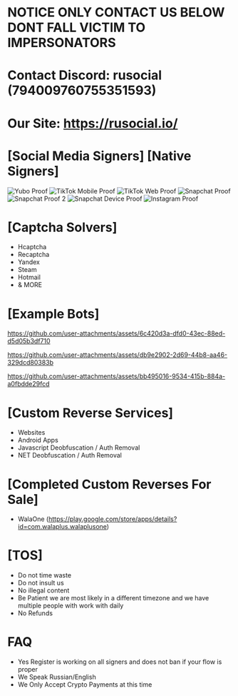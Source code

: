 # NOTICE ONLY CONTACT US BELOW DONT FALL VICTIM TO IMPERSONATORS

# Contact Discord: rusocial (794009760755351593)
# Our Site: https://rusocial.io/

# [Social Media Signers] [Native Signers]
![Yubo Proof](https://github.com/piombilubicsr/Signers/assets/154801595/ec84c9c4-da9c-4c7c-beb0-093560d4e081)
![TikTok Mobile Proof](https://github.com/piombilubicsr/Signers/assets/154801595/05ba4bd6-e9ba-4218-b76e-ee9a496a0f7c)
![TikTok Web Proof](https://github.com/piombilubicsr/Signers/assets/154801595/70d9ed9d-37a3-404f-8436-885571eaad6c)
![Snapchat Proof](https://github.com/piombilubicsr/Signers/assets/154801595/0f092238-0280-4e83-afcd-a4515501403a)
![Snapchat Proof 2](https://github.com/piombilubicsr/Signers/assets/154801595/f21952ba-f94b-4b11-8ce5-559e825f0b9e)
![Snapchat Device Proof](https://github.com/piombilubicsr/Signers/assets/154801595/7a291593-bae2-4f84-bad6-b5dc6d53d678)
![Instagram Proof](https://github.com/piombilubicsr/Signers/assets/154801595/dd5ef434-2fe3-4c93-bace-d527df34b3e9)

# [Captcha Solvers]
- Hcaptcha
- Recaptcha
- Yandex
- Steam
- Hotmail
- & MORE

# [Example Bots]

https://github.com/user-attachments/assets/6c420d3a-dfd0-43ec-88ed-d5d05b3df710

https://github.com/user-attachments/assets/db9e2902-2d69-44b8-aa46-329dcd80383b

https://github.com/user-attachments/assets/bb495016-9534-415b-884a-a0fbdde29fcd



# [Custom Reverse Services]
- Websites
- Android Apps
- Javascript Deobfuscation / Auth Removal
- NET Deobfuscation / Auth Removal

# [Completed Custom Reverses For Sale]
- WalaOne (https://play.google.com/store/apps/details?id=com.walaplus.walaplusone)

# [TOS]
- Do not time waste
- Do not insult us
- No illegal content
- Be Patient we are most likely in a different timezone and we have multiple people with work with daily
- No Refunds

# FAQ
- Yes Register is working on all signers and does not ban if your flow is proper
- We Speak Russian/English
- We Only Accept Crypto Payments at this time
